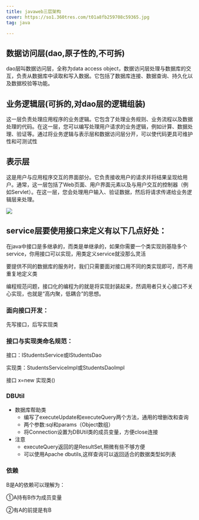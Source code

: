 ```yaml
---
title: javaweb三层架构
cover: https://so1.360tres.com/t01a8fb259708c59365.jpg
tag: java

---
```


## 数据访问层(dao,原子性的,不可拆)

dao层叫数据访问层，全称为data access object，数据访问层处理与数据库的交互，负责从数据库中读取和写入数据。它包括了数据库连接、数据查询、持久化以及数据校验等功能。



## 业务逻辑层(可拆的,对dao层的逻辑组装)

这一层负责处理应用程序的业务逻辑。它包含了处理业务规则、业务流程以及数据处理的代码。在这一层，您可以编写处理用户请求的业务逻辑，例如计算、数据处理、验证等。通过将业务逻辑与表示层和数据访问层分开，可以使代码更具可维护性和可测试性



## 表示层

这是用户与应用程序交互的界面部分。它负责接收用户的请求并将结果呈现给用户。通常，这一层包括了Web页面、用户界面元素以及与用户交互的控制器（例如Servlet）。在这一层，您会处理用户输入、验证数据，然后将请求传递给业务逻辑层来处理。

![](https://so1.360tres.com/t01a8fb259708c59365.jpg)



## service层要使用接口来定义有以下几点好处： 

在java中接口是多继承的，而类是单继承的，如果你需要一个类实现则基隐多个service，你用接口可以实现，用类定义service就没那么灵活

要提供不同的数据库的服务时，我们只需要面对接口用不同的类实现即可，而不用重复地定义类

编程规范问题，接口化的编程为的就是将实现封装起来，然调用者只关心接口不关心实现，也就是“高内聚，低耦合”的思想。



### 面向接口开发：

先写接口，后写实现类



### 接口与实现类命名规范：

接口：IStudentsService或IStudentsDao

实现类：StudentsServiceImpl或StudentsDaoImpl

接口 x=new 实现类()



### DBUtil

- 数据库帮助类
  - 编写了executeUpdate和executeQuery两个方法，通用的增删改和查询
  - 两个参数:sql和params（Object数组）
  - 将Connection设置为DBUtil类的成员变量，方便close连接
- 注意
  - executeQuery返回的是ResultSet,稍微有些不够方便
  - 可以使用Apache dbutils,这样查询可以返回适合的数据类型如列表



### 依赖

B是A的依赖可以理解为：

①A持有B作为成员变量

②有A的前提是有B